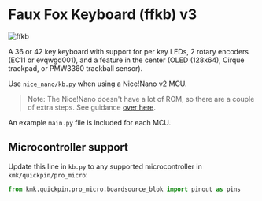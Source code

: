 # Faux Fox Keyboard (ffkb) v3

![ffkb](https://fingerpunch.xyz/product/faux-fox-keyboard-v3)

A 36 or 42 key keyboard with support for per key LEDs, 2 rotary encoders (EC11
or evqwgd001), and a feature in the center (OLED (128x64), Cirque trackpad, or
PMW3360 trackball sensor).

Use `nice_nano/kb.py` when using a Nice!Nano v2 MCU.

> Note: The Nice!Nano doesn't have a lot of ROM, so there are a couple of extra
> steps. See guidance [over
> here](../../docs/Officially_Supported_Microcontrollers.md#nicenano).

An example `main.py` file is included for each MCU.

## Microcontroller support

Update this line in `kb.py` to any supported microcontroller in `kmk/quickpin/pro_micro`:

```python
from kmk.quickpin.pro_micro.boardsource_blok import pinout as pins
```
